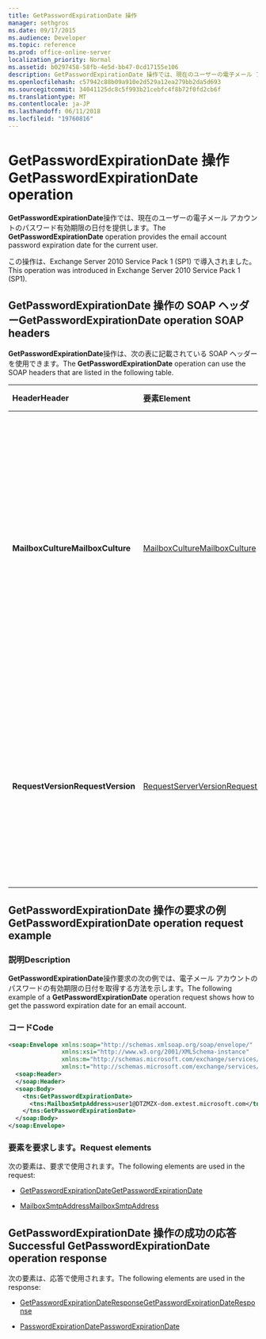 ```yaml
---
title: GetPasswordExpirationDate 操作
manager: sethgros
ms.date: 09/17/2015
ms.audience: Developer
ms.topic: reference
ms.prod: office-online-server
localization_priority: Normal
ms.assetid: b0297458-58fb-4e5d-bb47-0cd17155e106
description: GetPasswordExpirationDate 操作では、現在のユーザーの電子メール アカウントのパスワード有効期限の日付を提供します。
ms.openlocfilehash: c57942c88b09a910e2d529a12ea279bb2da5d693
ms.sourcegitcommit: 34041125dc8c5f993b21cebfc4f8b72f0fd2cb6f
ms.translationtype: MT
ms.contentlocale: ja-JP
ms.lasthandoff: 06/11/2018
ms.locfileid: "19760816"
---
```

# <a name="getpasswordexpirationdate-operation"></a><span data-ttu-id="60273-103">GetPasswordExpirationDate 操作</span><span class="sxs-lookup"><span data-stu-id="60273-103">GetPasswordExpirationDate operation</span></span>

<span data-ttu-id="60273-104">**GetPasswordExpirationDate**操作では、現在のユーザーの電子メール アカウントのパスワード有効期限の日付を提供します。</span><span class="sxs-lookup"><span data-stu-id="60273-104">The **GetPasswordExpirationDate** operation provides the email account password expiration date for the current user.</span></span> 
  
<span data-ttu-id="60273-105">この操作は、Exchange Server 2010 Service Pack 1 (SP1) で導入されました。</span><span class="sxs-lookup"><span data-stu-id="60273-105">This operation was introduced in Exchange Server 2010 Service Pack 1 (SP1).</span></span>
  
## <a name="getpasswordexpirationdate-operation-soap-headers"></a><span data-ttu-id="60273-106">GetPasswordExpirationDate 操作の SOAP ヘッダー</span><span class="sxs-lookup"><span data-stu-id="60273-106">GetPasswordExpirationDate operation SOAP headers</span></span>

<span data-ttu-id="60273-107">**GetPasswordExpirationDate**操作は、次の表に記載されている SOAP ヘッダーを使用できます。</span><span class="sxs-lookup"><span data-stu-id="60273-107">The **GetPasswordExpirationDate** operation can use the SOAP headers that are listed in the following table.</span></span> 
  
|<span data-ttu-id="60273-108">**Header**</span><span class="sxs-lookup"><span data-stu-id="60273-108">**Header**</span></span>|<span data-ttu-id="60273-109">**要素**</span><span class="sxs-lookup"><span data-stu-id="60273-109">**Element**</span></span>|<span data-ttu-id="60273-110">**説明**</span><span class="sxs-lookup"><span data-stu-id="60273-110">**Description**</span></span>|
|:-----|:-----|:-----|
|<span data-ttu-id="60273-111">**MailboxCulture**</span><span class="sxs-lookup"><span data-stu-id="60273-111">**MailboxCulture**</span></span> <br/> |[<span data-ttu-id="60273-112">MailboxCulture</span><span class="sxs-lookup"><span data-stu-id="60273-112">MailboxCulture</span></span>](mailboxculture.md) <br/> |<span data-ttu-id="60273-113">RFC 3066、」タグの「識別の言語」を使用してメールボックスへのアクセスに定義されているカルチャを識別します。</span><span class="sxs-lookup"><span data-stu-id="60273-113">Identifies the culture, as defined in RFC 3066, "Tags for the Identification of Languages", to be used to access the mailbox.</span></span> <span data-ttu-id="60273-114">これは、要求に適用されます。</span><span class="sxs-lookup"><span data-stu-id="60273-114">This is applicable to a request.</span></span>  <br/> |
|<span data-ttu-id="60273-115">**RequestVersion**</span><span class="sxs-lookup"><span data-stu-id="60273-115">**RequestVersion**</span></span> <br/> |[<span data-ttu-id="60273-116">RequestServerVersion</span><span class="sxs-lookup"><span data-stu-id="60273-116">RequestServerVersion</span></span>](requestserverversion.md) <br/> |<span data-ttu-id="60273-117">操作要求のスキーマを識別します。</span><span class="sxs-lookup"><span data-stu-id="60273-117">Identifies the schema for the operation request.</span></span> <span data-ttu-id="60273-118">これは、要求に適用されます。</span><span class="sxs-lookup"><span data-stu-id="60273-118">This is applicable to a request.</span></span> <span data-ttu-id="60273-119">これは、要求に適用されます。</span><span class="sxs-lookup"><span data-stu-id="60273-119">This is applicable to a request.</span></span>  <br/> |
   
## <a name="getpasswordexpirationdate-operation-request-example"></a><span data-ttu-id="60273-120">GetPasswordExpirationDate 操作の要求の例</span><span class="sxs-lookup"><span data-stu-id="60273-120">GetPasswordExpirationDate operation request example</span></span>

### <a name="description"></a><span data-ttu-id="60273-121">説明</span><span class="sxs-lookup"><span data-stu-id="60273-121">Description</span></span>

<span data-ttu-id="60273-122">**GetPasswordExpirationDate**操作要求の次の例では、電子メール アカウントのパスワードの有効期限の日付を取得する方法を示します。</span><span class="sxs-lookup"><span data-stu-id="60273-122">The following example of a **GetPasswordExpirationDate** operation request shows how to get the password expiration date for an email account.</span></span> 
  
### <a name="code"></a><span data-ttu-id="60273-123">コード</span><span class="sxs-lookup"><span data-stu-id="60273-123">Code</span></span>

```XML
<soap:Envelope xmlns:soap="http://schemas.xmlsoap.org/soap/envelope/"
               xmlns:xsi="http://www.w3.org/2001/XMLSchema-instance"
               xmlns:m="http://schemas.microsoft.com/exchange/services/2006/messages"
               xmlns:t="http://schemas.microsoft.com/exchange/services/2006/types">
  <soap:Header>
  </soap:Header>
  <soap:Body>
    <tns:GetPasswordExpirationDate>
      <tns:MailboxSmtpAddress>user1@DTZMZX-dom.extest.microsoft.com</tns:MailboxSmtpAddress>
    </tns:GetPasswordExpirationDate>
  </soap:Body>
</soap:Envelope>

```

### <a name="request-elements"></a><span data-ttu-id="60273-124">要素を要求します。</span><span class="sxs-lookup"><span data-stu-id="60273-124">Request elements</span></span>

<span data-ttu-id="60273-125">次の要素は、要求で使用されます。</span><span class="sxs-lookup"><span data-stu-id="60273-125">The following elements are used in the request:</span></span>
  
- [<span data-ttu-id="60273-126">GetPasswordExpirationDate</span><span class="sxs-lookup"><span data-stu-id="60273-126">GetPasswordExpirationDate</span></span>](getpasswordexpirationdate.md)
    
- [<span data-ttu-id="60273-127">MailboxSmtpAddress</span><span class="sxs-lookup"><span data-stu-id="60273-127">MailboxSmtpAddress</span></span>](mailboxsmtpaddress.md)
    
## <a name="successful-getpasswordexpirationdate-operation-response"></a><span data-ttu-id="60273-128">GetPasswordExpirationDate 操作の成功の応答</span><span class="sxs-lookup"><span data-stu-id="60273-128">Successful GetPasswordExpirationDate operation response</span></span>

<span data-ttu-id="60273-129">次の要素は、応答で使用されます。</span><span class="sxs-lookup"><span data-stu-id="60273-129">The following elements are used in the response:</span></span>
  
- [<span data-ttu-id="60273-130">GetPasswordExpirationDateResponse</span><span class="sxs-lookup"><span data-stu-id="60273-130">GetPasswordExpirationDateResponse</span></span>](getpasswordexpirationdateresponse.md)
    
- [<span data-ttu-id="60273-131">PasswordExpirationDate</span><span class="sxs-lookup"><span data-stu-id="60273-131">PasswordExpirationDate</span></span>](passwordexpirationdate.md)
    

